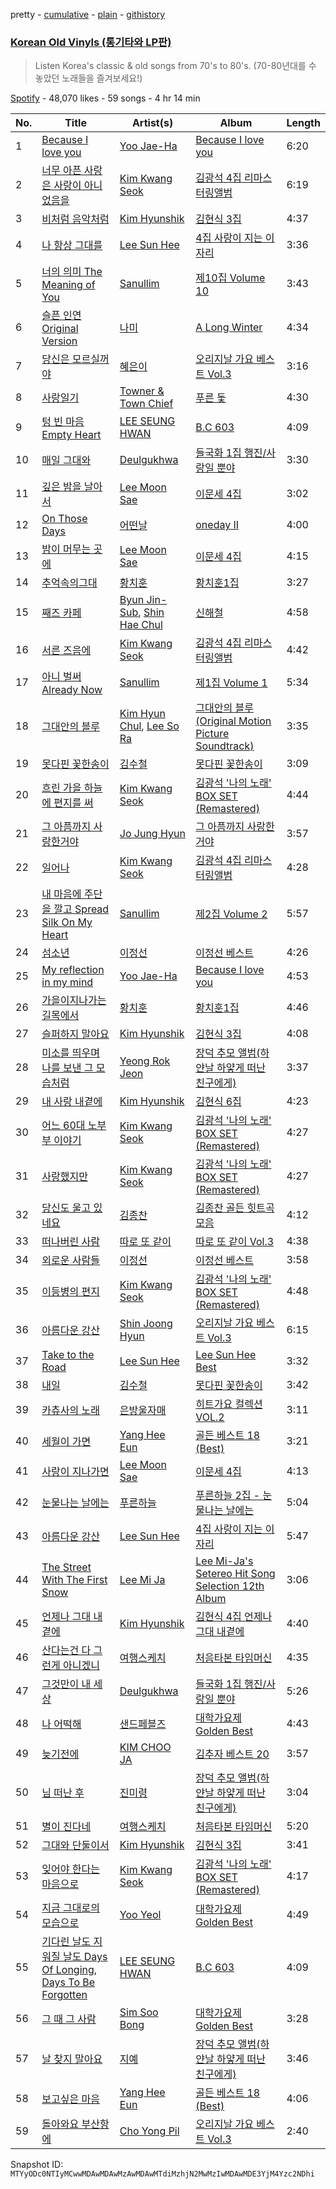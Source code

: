 pretty - [cumulative](/playlists/cumulative/37i9dQZF1DWX7FdKM0unn8.md) - [plain](/playlists/plain/37i9dQZF1DWX7FdKM0unn8) - [githistory](https://github.githistory.xyz/mackorone/spotify-playlist-archive/blob/main/playlists/plain/37i9dQZF1DWX7FdKM0unn8)

### [Korean Old Vinyls \(통기타와 LP판\)](https://open.spotify.com/playlist/37i9dQZF1DWX7FdKM0unn8)

> Listen Korea's classic & old songs from 70's to 80's\. \(70\-80년대를 수 놓았던 노래들을 즐겨보세요!\)

[Spotify](https://open.spotify.com/user/spotify) - 48,070 likes - 59 songs - 4 hr 14 min

| No. | Title | Artist(s) | Album | Length |
|---|---|---|---|---|
| 1 | [Because I love you](https://open.spotify.com/track/5rEDiL9cFpaTaLLcHRbecd) | [Yoo Jae\-Ha](https://open.spotify.com/artist/2Qrs21XiQMxkddRognIjGC) | [Because I love you](https://open.spotify.com/album/3LhZDQXnc7FF2mtoHoJMBC) | 6:20 |
| 2 | [너무 아픈 사랑은 사랑이 아니었음을](https://open.spotify.com/track/3cWu4jWhiZ3LY27ztZ8nnt) | [Kim Kwang Seok](https://open.spotify.com/artist/0Sr5L3iWPn0k6KnDr8RYS8) | [김광석 4집 리마스터링앨범](https://open.spotify.com/album/4UWnmjUwwm1OcY58BKmREA) | 6:19 |
| 3 | [비처럼 음악처럼](https://open.spotify.com/track/6DVq2uRrYyQfChAlsTJ11g) | [Kim Hyunshik](https://open.spotify.com/artist/5tYHIUOTcoDw6xMUkLEtzv) | [김현식 3집](https://open.spotify.com/album/2kdSTc3C8HDnhRYu2U2B1x) | 4:37 |
| 4 | [나 항상 그대를](https://open.spotify.com/track/3M0WcSADmchmaHOpTu3E2q) | [Lee Sun Hee](https://open.spotify.com/artist/4ZQVfuvon3XnGYkjTSey1O) | [4집 사랑이 지는 이 자리](https://open.spotify.com/album/29wEhPMsnGjOGfHVpz1hln) | 3:36 |
| 5 | [너의 의미 The Meaning of You](https://open.spotify.com/track/2p5TdDBoY6eEvTQuzyurTV) | [Sanullim](https://open.spotify.com/artist/04cr7qH71klBu2x9H7c0Iw) | [제10집 Volume 10](https://open.spotify.com/album/7KMnV0iErqXPklZ5L0Upts) | 3:43 |
| 6 | [슬픈 인연 Original Version](https://open.spotify.com/track/0EIaR2py9XXUW4DMLx4BNk) | [나미](https://open.spotify.com/artist/50h2tBXWxIdL1ol9zowwyp) | [A Long Winter](https://open.spotify.com/album/2DdP0Cgsc1hYozWTgB7ajy) | 4:34 |
| 7 | [당신은 모르실꺼야](https://open.spotify.com/track/1QFfbUtNS0BpWmUVZqHhbu) | [혜은이](https://open.spotify.com/artist/0wpePehw25BtABst49wTMa) | [오리지날 가요 베스트 Vol.3](https://open.spotify.com/album/0f1NbeSXquER4WndPwiCQB) | 3:16 |
| 8 | [사랑일기](https://open.spotify.com/track/5NA0wgvnUinGTFdT3p5tnD) | [Towner & Town Chief](https://open.spotify.com/artist/3Qm5uwdUYz6Bz64XOqsiYD) | [푸른 돛](https://open.spotify.com/album/5ka1jbuOzofnAJUs5p02SQ) | 4:30 |
| 9 | [텅 빈 마음 Empty Heart](https://open.spotify.com/track/4KiYPYpm4ultIp247ftPlI) | [LEE SEUNG HWAN](https://open.spotify.com/artist/6LPV5KZBc1zBjX8AFZ2WWY) | [B.C 603](https://open.spotify.com/album/5NySygZgi6F7cBkjuFTBTa) | 4:09 |
| 10 | [매일 그대와](https://open.spotify.com/track/29WHJi4NkO3pRw5x3Ptfnl) | [Deulgukhwa](https://open.spotify.com/artist/7JAZlM4ZEAQiNYaVksWdZ9) | [들국화 1집 행진/사랑일 뿐야](https://open.spotify.com/album/1xiw5yg4K5TAaGEt56pR2K) | 3:30 |
| 11 | [깊은 밤을 날아서](https://open.spotify.com/track/3Al8ZAfFrZshzgTI6IPeF1) | [Lee Moon Sae](https://open.spotify.com/artist/2eVlgLy3Aym09gM3dqx6cq) | [이문세 4집](https://open.spotify.com/album/0otsHhxK7ZdzjsL2roT3VY) | 3:02 |
| 12 | [On Those Days](https://open.spotify.com/track/0ACRegRh3QSjCGgWw7xtGV) | [어떤날](https://open.spotify.com/artist/1DfZ34LYlp8Q1VWSgDietf) | [oneday II](https://open.spotify.com/album/2LUhNhSyrYyrkJoJUiiusi) | 4:00 |
| 13 | [밤이 머무는 곳에](https://open.spotify.com/track/2ktxxkuEhqMAHjAUYWi8Os) | [Lee Moon Sae](https://open.spotify.com/artist/2eVlgLy3Aym09gM3dqx6cq) | [이문세 4집](https://open.spotify.com/album/0otsHhxK7ZdzjsL2roT3VY) | 4:15 |
| 14 | [추억속의그대](https://open.spotify.com/track/5xtATcLzRFvpEAWlKcKivO) | [황치훈](https://open.spotify.com/artist/1KlbpZyhUiiO4EsvJiguwE) | [황치훈1집](https://open.spotify.com/album/2sTNUF4zLROU2gCyaTQ524) | 3:27 |
| 15 | [째즈 카페](https://open.spotify.com/track/0SwSiNArqc58nd21Zfj1Ow) | [Byun Jin\-Sub](https://open.spotify.com/artist/19TSeYJNZVClzoWb6hUVr7), [Shin Hae Chul](https://open.spotify.com/artist/0X7uU5t8s4p9vXE4PjPvfn) | [신해철](https://open.spotify.com/album/4m0fkoRpLFiJALSqwZ1ibX) | 4:58 |
| 16 | [서른 즈음에](https://open.spotify.com/track/5wILTdpSIttgG7CWjq95Ld) | [Kim Kwang Seok](https://open.spotify.com/artist/0Sr5L3iWPn0k6KnDr8RYS8) | [김광석 4집 리마스터링앨범](https://open.spotify.com/album/4UWnmjUwwm1OcY58BKmREA) | 4:42 |
| 17 | [아니 벌써 Already Now](https://open.spotify.com/track/2eEfCqnMimAfOM4bicSemv) | [Sanullim](https://open.spotify.com/artist/04cr7qH71klBu2x9H7c0Iw) | [제1집 Volume 1](https://open.spotify.com/album/6GD1o3r43s94cUMDBB3vVH) | 5:34 |
| 18 | [그대안의 블루](https://open.spotify.com/track/45uhaYGq4fOa9xwfLUBkyp) | [Kim Hyun Chul](https://open.spotify.com/artist/39Jf69SNjTiIQfCQyLh4Gb), [Lee So Ra](https://open.spotify.com/artist/58BWh3yJrluDugLv0QF0eC) | [그대안의 블루 \(Original Motion Picture Soundtrack\)](https://open.spotify.com/album/5r3Z5rLqrPuEDn4Fr92Rz1) | 3:35 |
| 19 | [못다핀 꽃한송이](https://open.spotify.com/track/4FG1uHQAVPsYiXIn3tcGRs) | [김수철](https://open.spotify.com/artist/0EmfHeitNJW1MjPBVvy8uR) | [못다핀 꽃한송이](https://open.spotify.com/album/0OG7Sc2UuT3Im3tXeu1UMg) | 3:09 |
| 20 | [흐린 가을 하늘에 편지를 써](https://open.spotify.com/track/6KF4FS8RygWKc3vESndYe1) | [Kim Kwang Seok](https://open.spotify.com/artist/0Sr5L3iWPn0k6KnDr8RYS8) | [김광석 '나의 노래' BOX SET \(Remastered\)](https://open.spotify.com/album/3Gc1VEAlKtrlZqVeBUNor9) | 4:44 |
| 21 | [그 아픔까지 사랑한거야](https://open.spotify.com/track/2ghebdwe2pNXT4eL34T7pW) | [Jo Jung Hyun](https://open.spotify.com/artist/5pGIThF8jQKXCNkr9u8632) | [그 아픔까지 사랑한거야](https://open.spotify.com/album/55UfHK7SkjcooSkHtougQf) | 3:57 |
| 22 | [일어나](https://open.spotify.com/track/7DFOuHb86LlnLnQYQeCpTT) | [Kim Kwang Seok](https://open.spotify.com/artist/0Sr5L3iWPn0k6KnDr8RYS8) | [김광석 4집 리마스터링앨범](https://open.spotify.com/album/4UWnmjUwwm1OcY58BKmREA) | 4:28 |
| 23 | [내 마음에 주단을 깔고 Spread Silk On My Heart](https://open.spotify.com/track/4Jp6egGKfX94Mva9fEizTZ) | [Sanullim](https://open.spotify.com/artist/04cr7qH71klBu2x9H7c0Iw) | [제2집 Volume 2](https://open.spotify.com/album/4xmgXry7YcKghRyzDiJv38) | 5:57 |
| 24 | [섬소년](https://open.spotify.com/track/1wa0k35WmDhsNJv3jELfHK) | [이정선](https://open.spotify.com/artist/1ggPoV0kiW23ufNRy5AyrV) | [이정선 베스트](https://open.spotify.com/album/0mUMsxy7sVoBxa6oLJDXtk) | 4:26 |
| 25 | [My reflection in my mind](https://open.spotify.com/track/3B4iBBOAuKEjGfvPIfU529) | [Yoo Jae\-Ha](https://open.spotify.com/artist/2Qrs21XiQMxkddRognIjGC) | [Because I love you](https://open.spotify.com/album/3LhZDQXnc7FF2mtoHoJMBC) | 4:53 |
| 26 | [가을이지나가는길목에서](https://open.spotify.com/track/0F8VPFPd53OxPYiINjc9bF) | [황치훈](https://open.spotify.com/artist/1KlbpZyhUiiO4EsvJiguwE) | [황치훈1집](https://open.spotify.com/album/2sTNUF4zLROU2gCyaTQ524) | 4:46 |
| 27 | [슬퍼하지 말아요](https://open.spotify.com/track/6ia7CUmAFS7hIbo8IRNfZ9) | [Kim Hyunshik](https://open.spotify.com/artist/5tYHIUOTcoDw6xMUkLEtzv) | [김현식 3집](https://open.spotify.com/album/2kdSTc3C8HDnhRYu2U2B1x) | 4:08 |
| 28 | [미소를 띄우며 나를 보낸 그 모습처럼](https://open.spotify.com/track/1UtSVWsqsGkDphhxZkSsVb) | [Yeong Rok Jeon](https://open.spotify.com/artist/4ekyRk7LiVxyzIlpRkHVqU) | [장덕 추모 앨범\(하얀날 하얗게 떠난 친구에게\)](https://open.spotify.com/album/5fxtuJkfiB0xYZCFztnwuh) | 3:37 |
| 29 | [내 사랑 내곁에](https://open.spotify.com/track/3gAxHUsVXzbPIYXdSRcAS4) | [Kim Hyunshik](https://open.spotify.com/artist/5tYHIUOTcoDw6xMUkLEtzv) | [김현식 6집](https://open.spotify.com/album/3gR5zi7mJjPmX54c4BE8UP) | 4:23 |
| 30 | [어느 60대 노부부 이야기](https://open.spotify.com/track/42VWQAEE0TlPiQ3wIM00GF) | [Kim Kwang Seok](https://open.spotify.com/artist/0Sr5L3iWPn0k6KnDr8RYS8) | [김광석 '나의 노래' BOX SET \(Remastered\)](https://open.spotify.com/album/3Gc1VEAlKtrlZqVeBUNor9) | 4:27 |
| 31 | [사랑했지만](https://open.spotify.com/track/6ezu6eBoivEKYMB5YIfYzg) | [Kim Kwang Seok](https://open.spotify.com/artist/0Sr5L3iWPn0k6KnDr8RYS8) | [김광석 '나의 노래' BOX SET \(Remastered\)](https://open.spotify.com/album/3Gc1VEAlKtrlZqVeBUNor9) | 4:27 |
| 32 | [당신도 울고 있네요](https://open.spotify.com/track/3uXGuJHfAoUke0TkDcvuBM) | [김종찬](https://open.spotify.com/artist/1j9e2bHfflVpMVW77MGWR4) | [김종찬 골든 힛트곡 모음](https://open.spotify.com/album/0vtP6Xzc7lk12V7GEiQGvD) | 4:12 |
| 33 | [떠나버린 사람](https://open.spotify.com/track/2kiqna7MqAupWwZV8vb3mZ) | [따로 또 같이](https://open.spotify.com/artist/5xwMG3oq16KjZGGWHLeMNH) | [따로 또 같이 Vol.3](https://open.spotify.com/album/6fy6yeYkv7M3qVCz5HIHir) | 4:38 |
| 34 | [외로운 사람들](https://open.spotify.com/track/36xQoy0N9oIHkkrFgyDWJi) | [이정선](https://open.spotify.com/artist/1ggPoV0kiW23ufNRy5AyrV) | [이정선 베스트](https://open.spotify.com/album/0mUMsxy7sVoBxa6oLJDXtk) | 3:58 |
| 35 | [이등병의 편지](https://open.spotify.com/track/6SgziFMUxu1CgOYlHYGwxF) | [Kim Kwang Seok](https://open.spotify.com/artist/0Sr5L3iWPn0k6KnDr8RYS8) | [김광석 '나의 노래' BOX SET \(Remastered\)](https://open.spotify.com/album/3Gc1VEAlKtrlZqVeBUNor9) | 4:48 |
| 36 | [아름다운 강산](https://open.spotify.com/track/1f0a2W5KRLRuKw2g8Qc2OR) | [Shin Joong Hyun](https://open.spotify.com/artist/4cFsZrYUW5rEHhT1IrYXag) | [오리지날 가요 베스트 Vol.3](https://open.spotify.com/album/0f1NbeSXquER4WndPwiCQB) | 6:15 |
| 37 | [Take to the Road](https://open.spotify.com/track/7Dsj9oV6bd5jF0vIBwy92a) | [Lee Sun Hee](https://open.spotify.com/artist/4ZQVfuvon3XnGYkjTSey1O) | [Lee Sun Hee Best](https://open.spotify.com/album/2l6SJR2R6pFzKOlrtJGq37) | 3:32 |
| 38 | [내일](https://open.spotify.com/track/6gcEFFs1w5D2Ud91Qb37u2) | [김수철](https://open.spotify.com/artist/0EmfHeitNJW1MjPBVvy8uR) | [못다핀 꽃한송이](https://open.spotify.com/album/0OG7Sc2UuT3Im3tXeu1UMg) | 3:42 |
| 39 | [카츄사의 노래](https://open.spotify.com/track/7smEXqdnD6oDjbG9zECVDd) | [은방울자매](https://open.spotify.com/artist/7bSbVUfkQBYgjK0G2Q6cMP) | [히트가요 컬렉션 VOL.2](https://open.spotify.com/album/5o6ByXsWmlu1l0FQeFIQPd) | 3:11 |
| 40 | [세월이 가면](https://open.spotify.com/track/0jZO7JOi2GA2r32Svskcag) | [Yang Hee Eun](https://open.spotify.com/artist/0BD74hBusWzcPz44wFskYb) | [골든 베스트 18 \(Best\)](https://open.spotify.com/album/6jNFqYhHW83hDVcO9zDQ8I) | 3:21 |
| 41 | [사랑이 지나가면](https://open.spotify.com/track/1XwAV7ty94aIJgRXP7CETn) | [Lee Moon Sae](https://open.spotify.com/artist/2eVlgLy3Aym09gM3dqx6cq) | [이문세 4집](https://open.spotify.com/album/0otsHhxK7ZdzjsL2roT3VY) | 4:13 |
| 42 | [눈물나는 날에는](https://open.spotify.com/track/1SxruDTFPtDlDN4zy8I64q) | [푸른하늘](https://open.spotify.com/artist/1qaZLYBcbWoQ6pVhBjtvGx) | [푸른하늘 2집 \- 눈물나는 날에는](https://open.spotify.com/album/05IgFhaM6DRo4Ad39FS6Rq) | 5:04 |
| 43 | [아름다운 강산](https://open.spotify.com/track/2A8dLLThu2LqfhD8SNuGbc) | [Lee Sun Hee](https://open.spotify.com/artist/4ZQVfuvon3XnGYkjTSey1O) | [4집 사랑이 지는 이 자리](https://open.spotify.com/album/29wEhPMsnGjOGfHVpz1hln) | 5:47 |
| 44 | [The Street With The First Snow](https://open.spotify.com/track/1CaH7l3RuuCHd6k3VsWiMk) | [Lee Mi Ja](https://open.spotify.com/artist/3ZQ97tFlkn5moDjvgQ3kpZ) | [Lee Mi\-Ja's Setereo Hit Song Selection 12th Album](https://open.spotify.com/album/2VCClwONd2mvbtAYAz51iX) | 3:06 |
| 45 | [언제나 그대 내곁에](https://open.spotify.com/track/5eJJ00mrTWETqIi8T3BE5M) | [Kim Hyunshik](https://open.spotify.com/artist/5tYHIUOTcoDw6xMUkLEtzv) | [김현식 4집 언제나 그대 내곁에](https://open.spotify.com/album/1crwuXQHefD9jgUoJozIxG) | 4:40 |
| 46 | [산다는건 다 그런게 아니겠니](https://open.spotify.com/track/4A8fWr7kzy3h2c1XW9QeF9) | [여행스케치](https://open.spotify.com/artist/1hjjZKt6yK0bGmubr0yOZ6) | [처음타본 타임머신](https://open.spotify.com/album/6aHpFexUPTYIGNL6uTLPSC) | 4:35 |
| 47 | [그것만이 내 세상](https://open.spotify.com/track/5fUHeKHYntekbkf6FybjLs) | [Deulgukhwa](https://open.spotify.com/artist/7JAZlM4ZEAQiNYaVksWdZ9) | [들국화 1집 행진/사랑일 뿐야](https://open.spotify.com/album/1xiw5yg4K5TAaGEt56pR2K) | 5:26 |
| 48 | [나 어떡해](https://open.spotify.com/track/1uPNKGSvDn6qGYvB7Nf4ZO) | [샌드페블즈](https://open.spotify.com/artist/0gpJgwuqFaMRC8BL14WVEZ) | [대학가요제 Golden Best](https://open.spotify.com/album/3mE5epmT3xV1qY8yeeVq6X) | 4:43 |
| 49 | [늦기전에](https://open.spotify.com/track/7EzA0tSoWKCpOCpFHw3jUF) | [KIM CHOO JA](https://open.spotify.com/artist/568Af2a3USDRQUXgYJnRKT) | [김추자 베스트 20](https://open.spotify.com/album/4FtLcx1wo35wEAFSCTwTRL) | 3:57 |
| 50 | [님 떠난 후](https://open.spotify.com/track/0CxEZ9d82YyZXbenJNlZsr) | [진미령](https://open.spotify.com/artist/72rPfSvwlkbec9TX46o25N) | [장덕 추모 앨범\(하얀날 하얗게 떠난 친구에게\)](https://open.spotify.com/album/5fxtuJkfiB0xYZCFztnwuh) | 3:04 |
| 51 | [별이 진다네](https://open.spotify.com/track/0uGDaEPsUUYUtMFjr2QMrg) | [여행스케치](https://open.spotify.com/artist/1hjjZKt6yK0bGmubr0yOZ6) | [처음타본 타임머신](https://open.spotify.com/album/6aHpFexUPTYIGNL6uTLPSC) | 5:20 |
| 52 | [그대와 단둘이서](https://open.spotify.com/track/2oI3jwkViwaERvhJ5JyCGJ) | [Kim Hyunshik](https://open.spotify.com/artist/5tYHIUOTcoDw6xMUkLEtzv) | [김현식 3집](https://open.spotify.com/album/2kdSTc3C8HDnhRYu2U2B1x) | 3:41 |
| 53 | [잊어야 한다는 마음으로](https://open.spotify.com/track/5PRFMb0iu0Ji3P9CNPeDpp) | [Kim Kwang Seok](https://open.spotify.com/artist/0Sr5L3iWPn0k6KnDr8RYS8) | [김광석 '나의 노래' BOX SET \(Remastered\)](https://open.spotify.com/album/3Gc1VEAlKtrlZqVeBUNor9) | 4:17 |
| 54 | [지금 그대로의 모습으로](https://open.spotify.com/track/2jfxNjEWEem2EwKsXZY1Bp) | [Yoo Yeol](https://open.spotify.com/artist/1gyFAghLz2y5KIFA32vtwl) | [대학가요제 Golden Best](https://open.spotify.com/album/3mE5epmT3xV1qY8yeeVq6X) | 4:49 |
| 55 | [기다린 날도 지워질 날도 Days Of Longing, Days To Be Forgotten](https://open.spotify.com/track/3ZCIaxNcu1rtqBJAckJkvs) | [LEE SEUNG HWAN](https://open.spotify.com/artist/6LPV5KZBc1zBjX8AFZ2WWY) | [B.C 603](https://open.spotify.com/album/5NySygZgi6F7cBkjuFTBTa) | 4:09 |
| 56 | [그 때 그 사람](https://open.spotify.com/track/17tVPvWGq0JmxxUY5uOgs0) | [Sim Soo Bong](https://open.spotify.com/artist/3MruauOzN01CjMYEM2TFjn) | [대학가요제 Golden Best](https://open.spotify.com/album/3mE5epmT3xV1qY8yeeVq6X) | 3:28 |
| 57 | [날 찾지 말아요](https://open.spotify.com/track/47Y2w2OqMvqQ93nAA6DdcI) | [지예](https://open.spotify.com/artist/4EjKK0MdFQpp3lToa1m5c6) | [장덕 추모 앨범\(하얀날 하얗게 떠난 친구에게\)](https://open.spotify.com/album/5fxtuJkfiB0xYZCFztnwuh) | 3:46 |
| 58 | [보고싶은 마음](https://open.spotify.com/track/5I69xkBlJoa7v8T3saqcLN) | [Yang Hee Eun](https://open.spotify.com/artist/0BD74hBusWzcPz44wFskYb) | [골든 베스트 18 \(Best\)](https://open.spotify.com/album/6jNFqYhHW83hDVcO9zDQ8I) | 4:06 |
| 59 | [돌아와요 부산항에](https://open.spotify.com/track/4pr8oJG9Zq2DW1WNRflJxS) | [Cho Yong Pil](https://open.spotify.com/artist/5j200KdlKsIVqjoSDIWycA) | [오리지날 가요 베스트 Vol.3](https://open.spotify.com/album/0f1NbeSXquER4WndPwiCQB) | 2:40 |

Snapshot ID: `MTYyODc0NTIyMCwwMDAwMDAwMzAwMDAwMTdiMzhjN2MwMzIwMDAwMDE3YjM4Yzc2NDhi`
